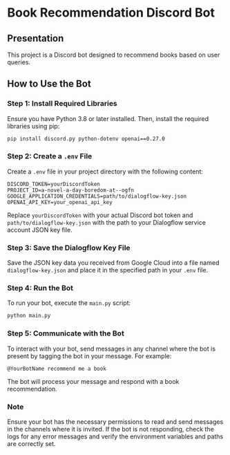 # Book Recommendation Discord Bot

## Presentation

This project is a Discord bot designed to recommend books based on user queries.

## How to Use the Bot

### Step 1: Install Required Libraries

Ensure you have Python 3.8 or later installed. Then, install the required libraries using pip:

```bash
pip install discord.py python-dotenv openai==0.27.0

```

### Step 2: Create a `.env` File

Create a `.env` file in your project directory with the following content:

```plaintext
DISCORD_TOKEN=yourDiscordToken
PROJECT_ID=a-novel-a-day-boredom-at--ogfn
GOOGLE_APPLICATION_CREDENTIALS=path/to/dialogflow-key.json
OPENAI_API_KEY=your_openai_api_key
```

Replace `yourDiscordToken` with your actual Discord bot token and `path/to/dialogflow-key.json` with the path to your Dialogflow service account JSON key file.

### Step 3: Save the Dialogflow Key File

Save the JSON key data you received from Google Cloud into a file named `dialogflow-key.json` and place it in the specified path in your `.env` file.

### Step 4: Run the Bot

To run your bot, execute the `main.py` script:

```bash
python main.py
```

### Step 5: Communicate with the Bot

To interact with your bot, send messages in any channel where the bot is present by tagging the bot in your message. For example:

```plaintext
@YourBotName recommend me a book
```

The bot will process your message and respond with a book recommendation.

### Note

Ensure your bot has the necessary permissions to read and send messages in the channels where it is invited. If the bot is not responding, check the logs for any error messages and verify the environment variables and paths are correctly set.